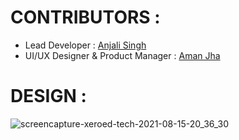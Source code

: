 # CONTRIBUTORS :

- Lead Developer : [Anjali Singh](https://github.com/pikachu28)
- UI/UX Designer & Product Manager : [Aman Jha](https://github.com/inofficialamanjha)

# DESIGN :

![screencapture-xeroed-tech-2021-08-15-20_36_30](https://user-images.githubusercontent.com/75173703/129483865-188e5e4f-4421-4a9d-afb4-f78c5e70adf0.png)
